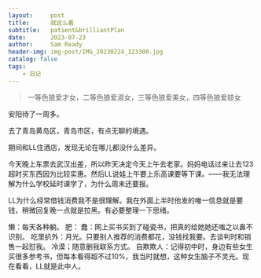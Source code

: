 ```yaml
---
layout:     post
title:      就这么着
subtitle:   patient&brilliantPlan
date:       2023-07-23
author:     Sam Ready
header-img: img-post/IMG_20230224_123300.jpg
catalog: false
tags:
    - 日记
---
```


> 一等色狼爱才女，二等色狼爱淑女，三等色狼爱美女，四等色狼爱妓女

安阳待了一周多。

去了青岛黄岛区，青岛市区，有点无聊的境遇。

期间和LL住酒店，发现无论在哪儿都没什么差异。

今天晚上车票去武汉出差，所以昨天决定今天上午去老家。妈妈电话过来让去123超时买东西因为比较实惠。然后LL说娃上午要上乐高课要等下课。——我无法理解为什么学校延时课学了，为什么周末还要报。

LL为什么经常借钱消费我不是很理解。我在外面上半时他发的唯一信息就是要钱，稍微回复晚一点就是拉黑。有必要整理一下思绪。

懒：每天各种躺。
肥：
蠢：网上买书买到了碰瓷书，把真的给她她还嗤之以鼻不识别。
吃里扒外：月光。只要别人推荐的消费都花，没钱找我要。去谈判时和销售一起怼我。
冷漠；随意删我联系方式。
自欺欺人：记得初中时，身边有些女生买很多参考书，但每本看得超不过10%，我当时就想，这种女生脑子不灵光。现在看看，LL就是此中人。

